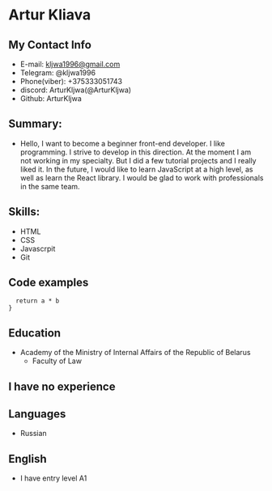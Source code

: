 # **Artur Kliava**

## **My Contact Info**

- E-mail: kljwa1996@gmail.com
- Telegram: @kljwa1996
- Phone(viber): +375333051743
- discord: ArturKljwa(@ArturKljwa)
- Github: ArturKljwa

## **Summary:**

- Hello, I want to become a beginner front-end developer. I like programming. I strive to develop in this direction. At the moment I am not working in my specialty. But I did a few tutorial projects and I really liked it. In the future, I would like to learn JavaScript at a high level, as well as learn the React library. I would be glad to work with professionals in the same team.

## **Skills:**

- HTML
- CSS
- Javascrpit
- Git

## **Code examples**

```function multiply(a, b){
  return a * b
}
```

## **Education**

- Academy of the Ministry of Internal Affairs of the Republic of Belarus
  - Faculty of Law

## **I have no experience**

## **Languages**

- Russian

## **English**

- I have entry level A1
